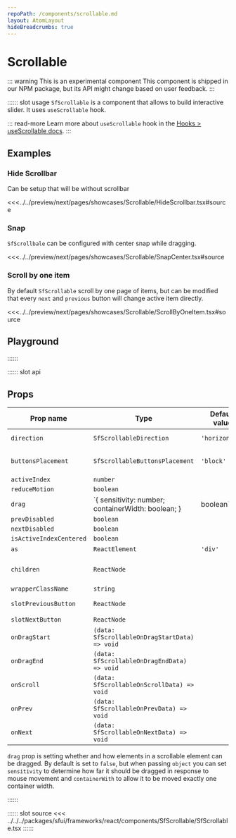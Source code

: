 ```yaml
---
repoPath: /components/scrollable.md
layout: AtomLayout
hideBreadcrumbs: true
---
```

# Scrollable

::: warning This is an experimental component
This component is shipped in our NPM package, but its API might change based on user feedback.
:::

:::::: slot usage
`SfScrollable` is a component that allows to build interactive slider. It uses `useScrollable` hook.

::: read-more
Learn more about `useScrollable` hook in the [Hooks > useScrollable docs](/react/hooks/useScrollable.html).
:::

## Examples

### Hide Scrollbar

Can be setup that will be without scrollbar

<Showcase showcase-name="Scrollable/HideScrollbar" style="min-height:240px">

<<<../../preview/next/pages/showcases/Scrollable/HideScrollbar.tsx#source

</Showcase>

### Snap

`SfScrollbale` can be configured with center snap while dragging.

<Showcase showcase-name="Scrollable/SnapCenter" style="min-height:260px">

<<<../../preview/next/pages/showcases/Scrollable/SnapCenter.tsx#source

</Showcase>

### Scroll by one item

By default `SfScrollable` scroll by one page of items, but can be modified that every `next` and `previous` button will change active item directly.

<Showcase showcase-name="Scrollable/ScrollByOneItem" style="min-height:260px">

<<<../../preview/next/pages/showcases/Scrollable/ScrollByOneItem.tsx#source

</Showcase>

## Playground

<Generate style="height: 500px" />
::::::

:::::: slot api

## Props

| Prop name | Type      | Default value | Possible values   |
|-----------|-----------|---------------|-------------------|
| `direction` | `SfScrollableDirection`  | `'horizontal'`        | `'horizontal'`, `'vertical'`      |
| `buttonsPlacement` | `SfScrollableButtonsPlacement`  | `'block'` | `'block'`, `'floating'`, `'none'`      |
| `activeIndex` | `number`  |  |       |
| `reduceMotion` | `boolean`  |  |       |
| `drag` | `{ sensitivity: number; containerWidth: boolean; } | boolean`  |  |       |
| `prevDisabled` | `boolean`  |  |       |
| `nextDisabled` | `boolean`  |  |       |
| `isActiveIndexCentered` | `boolean`  |  |       |
| `as`         | `ReactElement`       | `'div'`        | any tag name                       |
| `children`   | `ReactNode`          |               | Default slotted content            |
| `wrapperClassName`   | `string`      |               |    |
| `slotPreviousButton` | `ReactNode`          |               | Previous button         |
| `slotNextButton` | `ReactNode`          |               | Next button         |
| `onDragStart`           | `(data: SfScrollableOnDragStartData) => void` |    |  |
| `onDragEnd`           | `(data: SfScrollableOnDragEndData) => void` |    |  |
| `onScroll`           | `(data: SfScrollableOnScrollData) => void` |   |  |
| `onPrev`           | `(data: SfScrollableOnPrevData) => void` |    |  |
| `onNext`           | `(data: SfScrollableOnNextData) => void` |    |  |
`drag` prop is setting whether and how elements in a scrollable element can be dragged. By default is set to `false`, but when passing `object` you can set `sensitivity`  to determine how far it should be dragged in response to mouse movement and `containerWith` to allow it to be moved exactly one container width.


::::::

:::::: slot source
<SourceCode>
<<< ../../../packages/sfui/frameworks/react/components/SfScrollable/SfScrollable.tsx
</SourceCode>
::::::

